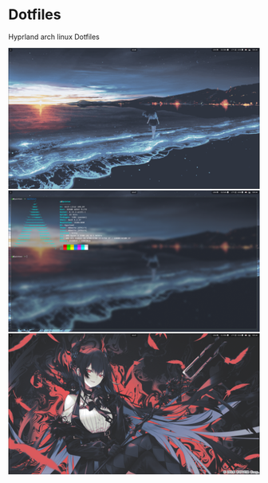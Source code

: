 # Dotfiles
Hyprland arch linux Dotfiles 

![Screenshot](Screenshots/1739202398_grim.png)
![Screenshot](Screenshots/1739202425_grim.png)
![Screenshot](Screenshots/1739202441_grim.png)
